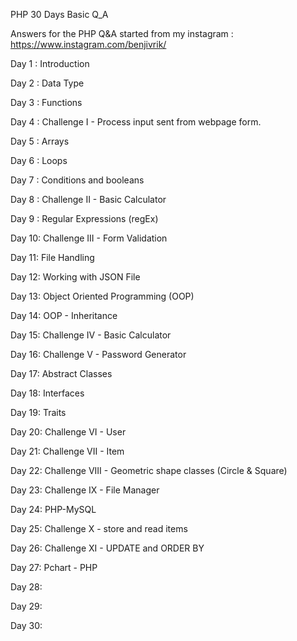 PHP 30 Days Basic Q_A

Answers for the PHP Q&A started from my instagram : https://www.instagram.com/benjivrik/

Day 1 : Introduction 

Day 2 : Data Type

Day 3 : Functions

Day 4 : Challenge I - Process input sent from webpage form. 

Day 5 : Arrays

Day 6 : Loops

Day 7 : Conditions and booleans

Day 8 : Challenge II - Basic Calculator

Day 9 : Regular Expressions (regEx) 

Day 10: Challenge III - Form Validation

Day 11: File Handling

Day 12: Working with JSON File 

Day 13: Object Oriented Programming (OOP)

Day 14: OOP - Inheritance

Day 15: Challenge IV - Basic Calculator

Day 16: Challenge V - Password Generator

Day 17: Abstract Classes

Day 18: Interfaces

Day 19: Traits

Day 20: Challenge VI - User

Day 21: Challenge VII - Item

Day 22: Challenge VIII - Geometric shape classes (Circle & Square)

Day 23: Challenge IX - File Manager

Day 24: PHP-MySQL

Day 25: Challenge X - store and read items

Day 26: Challenge XI - UPDATE and  ORDER BY 

Day 27: Pchart - PHP

Day 28: 

Day 29: 

Day 30: 